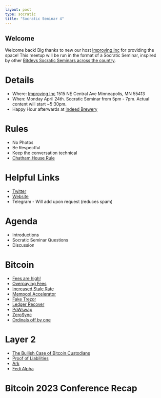 ```yaml
---
layout: post
type: socratic
title: "Socratic Seminar 4"
---
```


## Welcome

Welcome back! Big thanks to new our host [Improving Inc](https://improving.com/) for providing the space!
This meetup will be run in the format of a Socratic Seminar, inspired by other [Bitdevs Socratic Seminars across the country](https://bitdevs.org/cities).

# Details
 - Where: [Improving Inc](https://www.google.com/maps/place/1515+NE+Central+Ave,+Minneapolis,+MN+55413/@45.0037797,-93.2469316,17z/data=!4m6!3m5!1s0x52b32d965c06ad57:0x277e62e6c3015129!8m2!3d45.0039428!4d-93.2456978!16s%2Fg%2F11bw3z3dw6) 1515 NE Central Ave Minneapolis, MN 55413
 - When: Monday April 24th. Socratic Seminar from 5pm - 7pm. Actual content will start ~5:30pm. 
 - Happy Hour afterwards at [Indeed Brewery](https://www.indeedbrewing.com/)

# Rules
 - No Photos
 - Be Respectful
 - Keep the conversation technical
 - [Chatham House Rule](https://www.facilitator.school/blog/chatham-house-rule)

# Helpful Links
 - [Twitter](https://twitter.com/BitcoinersMPLS)
 - [Website](https://bitdevsmpls.org)
 - Telegram - Will add upon request (reduces spam)

# Agenda
 - Introductions
 - Socratic Seminar Questions
 - Discussion

# Bitcoin
 - [Fees are high!](https://mempool.space)
 - [Overpaying Fees](https://mempool.space/tx/e3d87963afd1d160c72cfd66ba935c2a420e7aa9466e76e6ad1389b6a2b8574d)
 - [Increased Stale Rate](https://forkmonitor.info/nodes/btc)
 - [Mempool Accelerator](https://www.nobsbitcoin.com/mempool-acceleration-marketplace-upcoming/)
 - [Fake Trezor](https://www.kaspersky.com/blog/fake-trezor-hardware-crypto-wallet/48155/)
 - [Ledger Recover](https://www.ledger.com/recover)
 - [PoWswap](https://raw.githubusercontent.com/blockrate-binaries/paper/master/blockrate-binaries-paper.pdf)
 - [ZeroSync](https://zerosync.org/zerosync.pdf)
 - [Ordinals off by one](https://github.com/casey/ord/issues/2062#issuecomment-1535305819)

# Layer 2
 - [The Bullish Case of Bitcoin Custodians](https://www.swanbitcoin.com/the-bullish-case-for-bitcoin-custodians/)
 - [Proof of Liabilities](https://gist.github.com/callebtc/ed5228d1d8cbaade0104db5d1cf63939)
 - [Ark](https://www.arkpill.me/deep-dive)
 - [Fedi Alpha](https://www.fedi.xyz/)

# Bitcoin 2023 Conference Recap